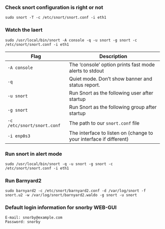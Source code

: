 ### Check snort configuration is right or not
```
sudo snort -T -c /etc/snort/snort.conf -i eth1
```
### Watch the laert
```
sudo /usr/local/bin/snort -A console -q -u snort -g snort -c /etc/snort/snort.conf -i eth1
```
| Flag | Description |
| --- | --- |
| `-A console` | The ‘console’ option prints fast mode alerts to stdout |
| `-q` | Quiet mode. Don’t show banner and status report. |
| `-u snort` | Run Snort as the following user after startup |
| `-g snort` | Run Snort as the following group after startup |
| `-c /etc/snort/snort.conf` | The path to our `snort.conf` file |
| `-i enp0s3` | The interface to listen on (change to your interface if different) |
### Run snort in alert mode
```
sudo /usr/local/bin/snort -q -u snort -g snort -c /etc/snort/snort.conf -i eth1
```
### Run Barnyard2
```
sudo barnyard2 -c /etc/snort/barnyard2.conf -d /var/log/snort -f snort.u2 -w /var/log/snort/barnyard2.waldo -g snort -u snort
```
### Default login information for snorby WEB-GUI
```
E-mail: snorby@example.com
Password: snorby
```
